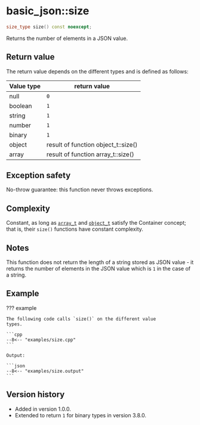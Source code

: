 # basic_json::size

```cpp
size_type size() const noexcept;
```

Returns the number of elements in a JSON value.
    
## Return value

The return value depends on the different types and is
defined as follows:

Value type  | return value
----------- | -------------
null        | `0`
boolean     | `1`
string      | `1`
number      | `1`
binary      | `1`
object      | result of function object_t::size()
array       | result of function array_t::size()

## Exception safety

No-throw guarantee: this function never throws exceptions.

## Complexity

Constant, as long as [`array_t`](array_t.md) and [`object_t`](object_t.md) satisfy
the Container concept; that is, their `size()` functions have constant
complexity.

## Notes

This function does not return the length of a string stored as JSON
value - it returns the number of elements in the JSON value which is `1` in
the case of a string.

## Example

??? example

    The following code calls `size()` on the different value
    types.
    
    ```cpp
    --8<-- "examples/size.cpp"
    ```
    
    Output:
    
    ```json
    --8<-- "examples/size.output"
    ```

## Version history

- Added in version 1.0.0.
- Extended to return `1` for binary types in version 3.8.0.
